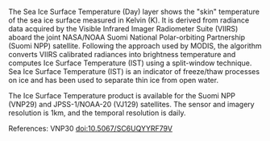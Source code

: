 The Sea Ice Surface Temperature (Day) layer shows the "skin" temperature of the sea ice surface measured in Kelvin (K). It is derived from radiance data acquired by the Visible Infrared Imager Radiometer Suite (VIIRS) aboard the joint NASA/NOAA Suomi National Polar-orbiting Partnership (Suomi NPP) satellite. Following the approach used by MODIS, the algorithm converts VIIRS calibrated radiances into brightness temperature and computes Ice Surface Temperature (IST) using a split-window technique. Sea Ice Surface Temperature (IST) is an indicator of freeze/thaw processes on ice and has been used to separate thin ice from open water.

The Ice Surface Temperature product is available for the Suomi NPP (VNP29) and JPSS-1/NOAA-20 (VJ129) satellites. The sensor and imagery resolution is 1km, and the temporal resolution is daily.

References: VNP30 [doi:10.5067/SC6UQYYRF79V](https://doi.org/10.5067/SC6UQYYRF79V)